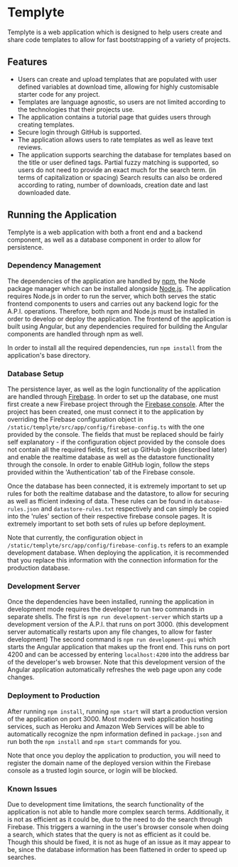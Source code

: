 # Templyte

Templyte is a web application which is designed to help users create and share code templates to allow for fast bootstrapping of a variety of projects.

## Features

* Users can create and upload templates that are populated with user defined variables at download time, allowing for highly customisable starter code for any project.
* Templates are language agnostic, so users are not limited according to the technologies that their projects use.
* The application contains a tutorial page that guides users through creating templates.
* Secure login through GitHub is supported.
* The application allows users to rate templates as well as leave text reviews.
* The application supports searching the database for templates based on the title or user defined tags. Partial fuzzy matching is supported, so users do not need to provide an exact much for the search term. (in terms of capitalization or spacing) Search results can also be ordered according to rating, number of downloads, creation date and last downloaded date.

## Running the Application

Templyte is a web application with both a front end and a backend component, as well as a database component in order to allow for persistence.

### Dependency Management

The dependencies of the application are handled by [npm](https://www.npmjs.com/get-npm), the Node package manager which can be installed alongside [Node.js](https://nodejs.org/en/download). The application requires Node.js in order to run the server, which both serves the static frontend components to users and carries out any backend logic for the A.P.I. operations. Therefore, both npm and Node.js must be installed in order to develop or deploy the application. The frontend of the application is built using Angular, but any dependencies required for building the Angular components are handled through npm as well.

In order to install all the required dependencies, run `npm install` from the application's base directory.

### Database Setup

The persistence layer, as well as the login functionality of the application are handled through [Firebase](https://firebase.google.com/). In order to set up the database, one must first create a new Firebase project through the [Firebase console](https://firebase.google.com/). After the project has been created, one must connect it to the application by overriding the Firebase configuration object in `/static/templyte/src/app/config/firebase-config.ts` with the one provided by the console. The fields that must be replaced should be fairly self explanatory - if the configuration object provided by the console does not contain all the required fields, first set up GitHub login (described later) and enable the realtime database as well as the datastore functionality through the console. In order to enable GitHub login, follow the steps provided within the 'Authentication' tab of the Firebase console.

Once the database has been connected, it is extremely important to set up rules for both the realtime database and the datastore, to allow for securing as well as fficient indexing of data. These rules can be found in `database-rules.json` and `datastore-rules.txt` respectively and can simply be copied into the 'rules' section of their respective firebase console pages. It is extremely important to set both sets of rules up before deployment.

Note that currently, the configuration object in `/static/templyte/src/app/config/firebase-config.ts` refers to an example development database. When deploying the application, it is recommended that you replace this information with the connection information for the production database.

### Development Server

Once the dependencies have been installed, running the application in development mode requires the developer to run two commands in separate shells. The first is `npm run development-server` which starts up a development version of the A.P.I. that runs on port 3000. (this development server automatically restarts upon any file changes, to allow for faster development) The second command is `npm run development-gui` which starts the Angular application that makes up the front end. This runs on port 4200 and can be accessed by entering `localhost:4200` into the address bar of the developer's web browser. Note that this development version of the Angular application automatically refreshes the web page upon any code changes.

### Deployment to Production

After running `npm install`, running `npm start` will start a production version of the application on port 3000. Most modern web application hosting services, such as Heroku and Amazon Web Services will be able to automatically recognize the npm information defined in `package.json` and run both the `npm install` and `npm start` commands for you.

Note that once you deploy the application to production, you will need to register the domain name of the deployed version within the Firebase console as a trusted login source, or login will be blocked.

### Known Issues
 
Due to development time limitations, the search functionality of the application is not able to handle more complex search terms. Additionally, it is not as efficient as it could be, due to the need to do the search through Firebase. This triggers a warning in the user's browser console when doing a search, which states that the query is not as efficient as it could be. Though this should be fixed, it is not as huge of an issue as it may appear to be, since the database information has been flattened in order to speed up searches.